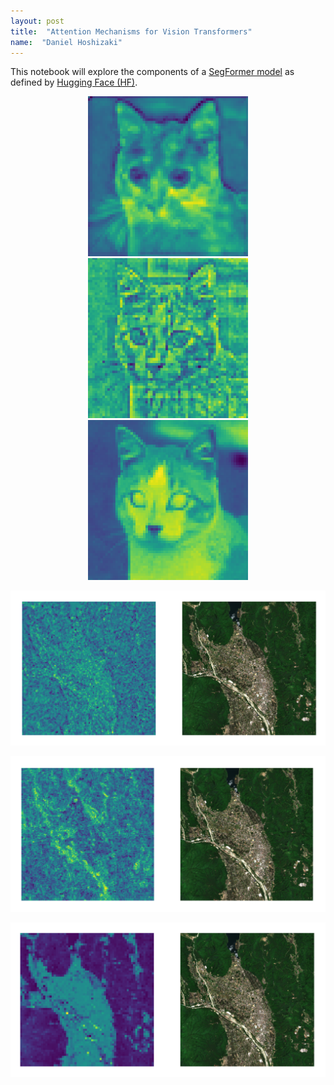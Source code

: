 ```yaml
---
layout: post
title:  "Attention Mechanisms for Vision Transformers"
name:  "Daniel Hoshizaki"
---
```


This notebook will explore the components of a [SegFormer model](https://arxiv.org/pdf/2105.15203.pdf) as defined by [Hugging Face (HF)](https://huggingface.co/docs/transformers/model_doc/segformer).

<p align="center">
  <img src="/assets/images/attention_comparison/cat/seg.png" width="256" height="256" />
  <img src="/assets/images/attention_comparison/cat/swin.png" width="256" height="256" />
  <img src="/assets/images/attention_comparison/cat/deform.png" width="256" height="256" />
</p>

<p align="center">
  <img src="/assets/images/attention_comparison/satellite/seg.png"/>
</p>
<p align="center">
  <img src="/assets/images/attention_comparison/satellite/swin.png"/>
</p>
<p align="center">
  <img src="/assets/images/attention_comparison/satellite/def.png"/>
</p>